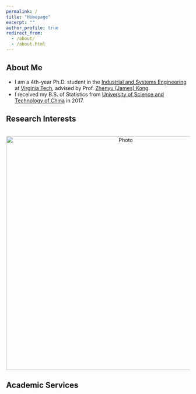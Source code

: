 ```yaml
---
permalink: /
title: "Homepage"
excerpt: ""
author_profile: true
redirect_from: 
  - /about/
  - /about.html
---
```



## About Me

* I am a 4th-year Ph.D. student in the [Industrial and Systems Engineering](https://www.ise.vt.edu/) at [Virginia Tech](https://vt.edu/), advised by Prof. [Zhenyu (James) Kong](https://www.smartlab-vt.com/faculty-adviser). 
* I received my B.S. of Statistics from [University of Science and Technology of China](https://en.ustc.edu.cn/) in 2017.

## Research Interests

<p align="center">
  <img src="https://boshen0.github.io/images/tensor.jpeg?raw=true" alt="Photo" style="width: 640px;"/> 
</p>

## Academic Services

